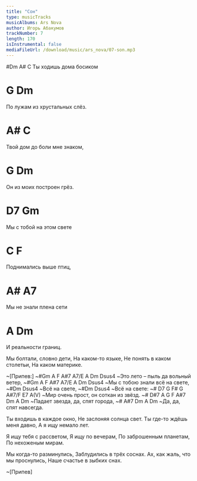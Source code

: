 ```yaml
---
title: "Сон"
type: musicTracks
musicAlbums: Ars Nova
author: Игорь Абакумов
trackNumber: 7
length: 170
isInstrumental: false
mediaFileUrl: /download/music/ars_nova/07-son.mp3
---
```


#Dm         A#       C
Ты ходишь дома босиком
#         G                Dm
По лужам из хрустальных слёз.
#             A#          C
Твой дом до боли мне знаком,
#        G             Dm
Он из моих построен грёз.

#        D7           Gm
Мы с тобой на этом свете
#      C            F
Поднимались выше птиц,
#        A#         A7
Мы не знали плена сети
#    A            Dm
И реальности границ.

Мы болтали, словно дети,
На каком-то языке,
Не понять в каком столетьи,
На каком материке.

~[Припев:]
~#Gm A F A#7  A7/E A  Dm        Dsus4
~Это лето – пыль да вольный ветер,
~#Gm    A F A#7 A7/E A   Dm       Dsus4
~Мы с тобою  знали    всё на свете,
~#Dm       Dsus4
~Всё на свете,
~#Dm       Dsus4
~Всё на свете:
~# D7         G   F# G  A#7/F E7    A(V)
~Мир очень прост,   он соткан из звёзд.
~# D#7 A G F  A#7 Dm   A       Dm
~Падает звезда, да, спят города,
~# A#7 Dm   A         Dm
~Да, да, спят навсегда.

Ты входишь в каждое окно,
Не заслоняя солнца свет.
Ты где-то ждёшь меня давно,
А я ищу немало лет.

Я ищу тебя с рассветом,
Я ищу по вечерам,
По заброшенным планетам,
По нехоженым мирам.

Мы когда-то разминулись,
Заблудились в трёх соснах.
Ах, как жаль, что мы проснулись,
Наше счастье в зыбких снах.

~[Припев]

